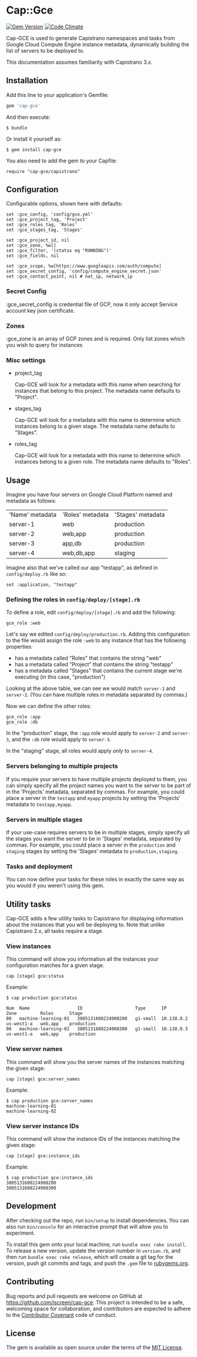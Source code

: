 # Cap::Gce

[![Gem Version](https://badge.fury.io/rb/cap-gce.svg)](http://badge.fury.io/rb/cap-gce) [![Code Climate](https://codeclimate.com/github/iscreen/cap-gce.png)](https://codeclimate.com/github/iscreen/cap-gce)

Cap-GCE is used to generate Capistrano namespaces and tasks from Google Cloud Compute Engine instance metadata, dynamically building the list of servers to be deployed to.

This documentation assumes familiarity with Capistrano 3.x.

## Installation

Add this line to your application's Gemfile:

```ruby
gem 'cap-gce'
```

And then execute:

    $ bundle

Or install it yourself as:

    $ gem install cap-gce

You also need to add the gem to your Capfile:

```
require "cap-gce/capistrano"
```

## Configuration

Configurable options, shown here with defaults:

```
set :gce_config, 'config/gce.yml'
set :gce_project_tag, 'Project'
set :gce_roles_tag, 'Roles'
set :gce_stages_tag, 'Stages'

set :gce_project_id, nil
set :gce_zone, %w[]
set :gce_filter, '(status eq "RUNNING")'
set :gce_fields, nil

set :gce_scope, %w[https://www.googleapis.com/auth/compute]
set :gce_secret_config, 'config/compute_engine_secret.json'
set :gce_contact_point, nil # nat_ip, network_ip
```

### Secret Config
:gce_secret_config is credential file of GCP, now it only accept Service account key json certificate.

### Zones

:gce_zone is an array of GCP zones and is required. Only list zones which you wish to query for instances

### Misc settings

* project_tag

  Cap-GCE will look for a metadata with this name when searching for instances that belong to this project. The metadata name defaults to "Project".

* stages_tag

  Cap-GCE will look for a metadata with this name to determine which instances belong to a given stage. The metadata name defaults to "Stages".

* roles_tag

  Cap-GCE will look for a metadata with this name to determine which instances belong to a given role. The metadata name defaults to "Roles".

## Usage

Imagine you have four servers on Google Cloud Platform named and metadata as follows:

<table>
  <tr>
    <td>'Name' metadata</td>
    <td>'Roles' metadata</td>
    <td>'Stages' metadata</td>
  </tr>
  <tr>
    <td>server-1</td>
    <td>web</td>
    <td>production</td>
  </tr>
  <tr>
    <td>server-2</td>
    <td>web,app</td>
    <td>production</td>
  </tr>
  <tr>
    <td>server-3</td>
    <td>app,db</td>
    <td>production</td>
  </tr>
  <tr>
    <td>server-4</td>
    <td>web,db,app</td>
    <td>staging</td>
  </tr>
</table>

Imagine also that we've called our app "testapp", as defined in `config/deploy.rb` like so:

    set :application, "testapp"

### Defining the roles in `config/deploy/[stage].rb`

To define a role, edit `config/deploy/[stage].rb` and add the following:

    gce_role :web

Let's say we edited `config/deploy/production.rb`. Adding this configuration to the file would assign
the role `:web` to any instance that has the following properties:
* has a metadata called "Roles" that contains the string "web"
* has a metadata called "Project" that contains the string "testapp"
* has a metadata called "Stages" that contains the current stage we're executing (in this case, "production")

Looking at the above table, we can see we would match `server-1` and `server-2`. (You can have multiple
roles in metadata separated by commas.)

Now we can define the other roles:

    gce_role :app
    gce_role :db

In the "production" stage, the `:app` role would apply to `server-2` and `server-3`, and the `:db`
role would apply to `server-3`.

In the "staging" stage, all roles would apply *only* to `server-4`.

### Servers belonging to multiple projects

If you require your servers to have multiple projects deployed to them, you can simply specify
all the project names you want to the server to be part of in the 'Projects' metadata, separated
by commas. For example, you could place a server in the `testapp` and `myapp` projects by
setting the 'Projects' metadata to `testapp,myapp`.

### Servers in multiple stages

If your use-case requires servers to be in multiple stages, simply specify all the stages you want
the server to be in 'Stages' metadata, separated by commas. For example, you could place a server in
the `production` and `staging` stages by setting the 'Stages' metadata to `production,staging`.

### Tasks and deployment

You can now define your tasks for these roles in exactly the same way as you would if you weren't
using this gem.


## Utility tasks

Cap-GCE adds a few utility tasks to Capistrano for displaying information about the instances that you will be deploying to. Note that unlike Capistrano 2.x, all tasks require a stage.

### View instances

This command will show you information all the instances your configuration matches for a given stage.

```
cap [stage] gce:status
```

Example:
```
$ cap production gce:status

Num  Name                  ID                    Type      IP           Zone         Roles      Stage
00   machine-learning-01   3805131608224908200   g1-small  10.138.0.2   us-west1-a   web,app    production
00   machine-learning-02   3805131608224908300   g1-small  10.138.0.3   us-west1-a   web,app    production
```

### View server names

This command will show you the server names of the instances matching the given stage:

```
cap [stage] gce:server_names
```

Example:
```
$ cap production gce:server_names
machine-learning-01
machine-learning-02
```

### View server instance IDs

This command will show the instance IDs of the instances matching the given stage:
```
cap [stage] gce:instance_ids
```

Example:

```
$ cap production gce:instance_ids
3805131608224908200
3805131608224908300
```

## Development

After checking out the repo, run `bin/setup` to install dependencies. You can also run `bin/console` for an interactive prompt that will allow you to experiment.

To install this gem onto your local machine, run `bundle exec rake install`. To release a new version, update the version number in `version.rb`, and then run `bundle exec rake release`, which will create a git tag for the version, push git commits and tags, and push the `.gem` file to [rubygems.org](https://rubygems.org).

## Contributing

Bug reports and pull requests are welcome on GitHub at https://github.com/iscreen/cap-gce. This project is intended to be a safe, welcoming space for collaboration, and contributors are expected to adhere to the [Contributor Covenant](http://contributor-covenant.org) code of conduct.


## License

The gem is available as open source under the terms of the [MIT License](http://opensource.org/licenses/MIT).

